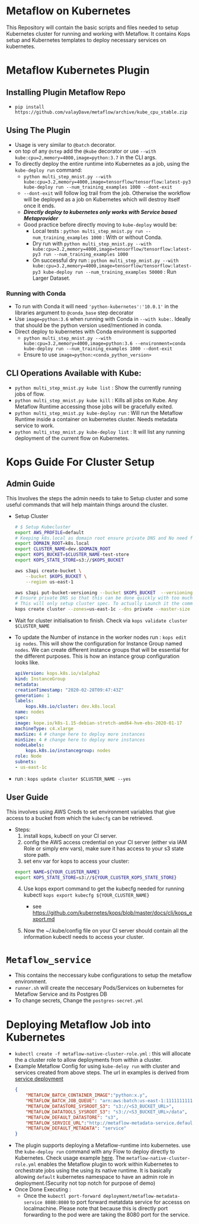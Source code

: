 # Metaflow on Kubernetes

This Repository will contain the basic scripts and files needed to setup Kubernetes cluster for running and working with Metaflow. 
It contains Kops setup and Kubernetes templates to deploy necessary services on kubernetes. 

# Metaflow Kubernetes Plugin

## Installing Plugin Metaflow Repo
- ``pip install https://github.com/valayDave/metaflow/archive/kube_cpu_stable.zip``


## Using The Plugin 
- Usage is very similar to `@batch` decorator. 
- on top of any `@step` add the `@kube` decorator or use `--with kube:cpu=2,memory=4000,image=python:3.7` in the CLI args. 
- To directly deploy the entire runtime into Kubernetes as a job, using the `kube-deploy run` command: 
    -  ``python multi_step_mnist.py --with kube:cpu=3.2,memory=4000,image=tensorflow/tensorflow:latest-py3 kube-deploy run --num_training_examples 1000 --dont-exit``
    - ``--dont-exit`` will follow log trail from the job. Otherwise the workflow will be deployed as a job on Kubernetes which will destroy itself once it ends. 
    - ***Directly deploy to kubernetes only works with Service based Metaprovider***
    - Good practice before directly moving to `kube-deploy` would be: 
        - Local tests : ``python multi_step_mnist.py run --num_training_examples 1000`` : With or without Conda. 
        - Dry run with ``python multi_step_mnist.py --with kube:cpu=3.2,memory=4000,image=tensorflow/tensorflow:latest-py3 run --num_training_examples 1000``
        - On successful dry run : ``python multi_step_mnist.py --with kube:cpu=3.2,memory=4000,image=tensorflow/tensorflow:latest-py3 kube-deploy run --num_training_examples 50000`` : Run Larger Dataset. 

### Running with Conda 
- To run with Conda it will need `'python-kubernetes':'10.0.1'` in the libraries argument to `@conda_base` step decorator
- Use `image=python:3.6` when running with Conda in `--with kube:`. Ideally that should be the python version used/mentioned in conda.  
- Direct deploy to kubernetes with Conda environment is supported 
    - ``python multi_step_mnist.py --with kube:cpu=3.2,memory=4000,image=python:3.6 --environment=conda kube-deploy run --num_training_examples 1000 --dont-exit``
    - Ensure to use `image=python:<conda_python_version>`

## CLI Operations Available with Kube: 
- ``python multi_step_mnist.py kube list`` : Show the currently running jobs of flow. 
- ``python multi_step_mnist.py kube kill`` : Kills all jobs on Kube. Any Metaflow Runtime accessing those jobs will be gracefully exited. 
- ``python multi_step_mnist.py kube-deploy run`` : Will run the Metaflow Runtime inside a container on kubernetes cluster. Needs metadata service to work.  
- ``python multi_step_mnist.py kube-deploy list`` : It will list any running deployment of the current flow on Kubernetes. 


# Kops Guide For Cluster Setup 

## Admin Guide 
This Involves the steps the admin needs to take to Setup cluster and some useful commands that will help maintain things around the cluster. 

- Setup Cluster 
    ```sh
    # $ Setup Kubecluster
    export AWS_PROFILE=default
    # Keeping k8s.local as domain root ensure private DNS and No need for Public DNS. 
    export DOMAIN_ROOT=k8s.local
    export CLUSTER_NAME=dev.$DOMAIN_ROOT
    export KOPS_BUCKET=$CLUSTER_NAME-test-store
    export KOPS_STATE_STORE=s3://$KOPS_BUCKET

    aws s3api create-bucket \
        --bucket $KOPS_BUCKET \
        --region us-east-1

    aws s3api put-bucket-versioning --bucket $KOPS_BUCKET  --versioning-configuration Status=Enabled
    # Ensure private DNS so that this can be done quickly with too much route53 setup. 
    # This will only setup cluster spec. To actually Launch it the command needs to run with ``--yes``
    kops create cluster --zones=us-east-1c --dns private --master-size t2.micro --master-count 3 --node-size c4.xlarge --node-count 3 $CLUSTER_NAME
    ```
- Wait for cluster initialisation to finish. Check via ``kops validate cluster $CLUSTER_NAME``

- To update the Number of instance in the worker nodes run : ``kops edit ig nodes``. This will show the configuration for Instance Group named `nodes`. We can create different instance groups that will be essential for the different purposes. This is how an instance group configuration looks like.
    ```yml
    apiVersion: kops.k8s.io/v1alpha2
    kind: InstanceGroup
    metadata:
    creationTimestamp: "2020-02-28T09:47:43Z"
    generation: 1
    labels:
        kops.k8s.io/cluster: dev.k8s.local
    name: nodes
    spec:
    image: kope.io/k8s-1.15-debian-stretch-amd64-hvm-ebs-2020-01-17
    machineType: c4.xlarge
    maxSize: 4 # change here to deploy more instances
    minSize: 4 # change here to deploy more instances
    nodeLabels:
        kops.k8s.io/instancegroup: nodes
    role: Node
    subnets:
    - us-east-1c
    ```
- run : ``kops update cluster $CLUSTER_NAME --yes``

## User Guide

This involves using AWS Creds to set environment variables that give access to a bucket from which the `kubecfg` can be retrieved.

- Steps:
    1. install kops, kubectl on your CI server.
    2. config the AWS access credential on your CI server (either via IAM Role or simply env vars), make sure it has access to your s3 state store path.
    3. set env var for kops to access your cluster:
    ```sh
    export NAME=${YOUR_CLUSTER_NAME}
    export KOPS_STATE_STORE=s3://${YOUR_CLUSTER_KOPS_STATE_STORE}
    ```
    4. Use kops export command to get the kubecfg needed for running kubectl
    ``kops export kubecfg ${YOUR_CLUSTER_NAME}``
        - see https://github.com/kubernetes/kops/blob/master/docs/cli/kops_export.md

    5. Now the ~/.kube/config file on your CI server should contain all the information kubectl needs to access your cluster.


# `Metaflow_service` 

- This contains the neccessary kube configurations to setup the metaflow environment. 
- `runner.sh` will create the neccesary Pods/Services on kubernetes for Metaflow Service and its Postgres DB
- To change secrets, Change the `postgres-secret.yml`

# Deploying Metaflow Job into Kubernetes

- ``kubectl create -f metaflow-native-cluster-role.yml`` : this will allocate the a cluster role to allow deployments from within a cluster. 
- Example Metaflow Config for using `kube-deloy run` with cluster and services created from above steps. The url in examples is derived from [service deployment](Metaflow_service/service_app/metaflow-metadata-service.yaml)
    ```json
    {
        "METAFLOW_BATCH_CONTAINER_IMAGE":"python:x.y",
        "METAFLOW_BATCH_JOB_QUEUE": "arn:aws:batch:us-east-1:111111111111:job-queue/Metaflow-Job-Q",
        "METAFLOW_DATASTORE_SYSROOT_S3": "s3://<S3_BUCKET_URL>",
        "METAFLOW_DATATOOLS_SYSROOT_S3": "s3://<S3_BUCKET_URL>/data",
        "METAFLOW_DEFAULT_DATASTORE": "s3",
        "METAFLOW_SERVICE_URL":"http://metaflow-metadata-service.default.svc.cluster.local/",
        "METAFLOW_DEFAULT_METADATA": "service"
    }
    ```
- The plugin supports deploying a Metaflow-runtime into kubernetes. use the `kube-deploy run` command with any Flow to deploy directly to Kubernetes. Check usage example [here](https://github.com/valayDave/metaflow-kube-demo). The ``metaflow-native-cluster-role.yml`` enables the Metaflow plugin to work within Kubernetes to orchestrate jobs using the using its native runtime. It is basically allowing `default` kubernetes namespace to have an admin role in deployment.(Security not top notch for purpose of demo)  
- Once Done Executing : 
    - Once the ``kubectl port-forward deployment/metaflow-metadata-service 8080:8080`` to port forward metatdata service for accesss on localmachine. Please note that because this is directly port forwarding to the pod were are taking the 8080 port for the service. 
